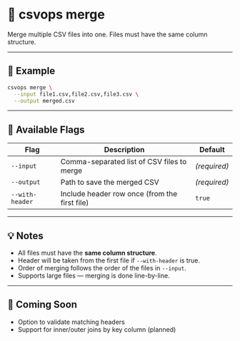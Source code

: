 # 🔗 csvops merge

Merge multiple CSV files into one. Files must have the same column structure.

---

## 🧪 Example

```bash
csvops merge \
  --input file1.csv,file2.csv,file3.csv \
  --output merged.csv
```

---

## 🔧 Available Flags

| Flag           | Description                                        | Default     |
|----------------|----------------------------------------------------|-------------|
| `--input`      | Comma-separated list of CSV files to merge         | *(required)*|
| `--output`     | Path to save the merged CSV                        | *(required)*|
| `--with-header`| Include header row once (from the first file)      | `true`      |

---

## 💡 Notes

- All files must have the **same column structure**.
- Header will be taken from the first file if `--with-header` is true.
- Order of merging follows the order of the files in `--input`.
- Supports large files — merging is done line-by-line.

---

## 🧼 Coming Soon

- Option to validate matching headers
- Support for inner/outer joins by key column (planned)

